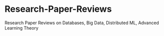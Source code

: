 # Research-Paper-Reviews
Research Paper Reviews on Databases, Big Data, Distributed ML, Advanced Learning Theory
